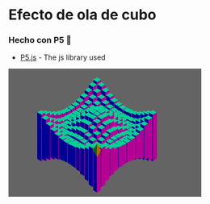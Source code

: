 # Efecto de ola de cubo
### Hecho con P5 :floppy_disk:
* [P5.js](https://p5js.org/) - The js library used

![](Done.gif)
